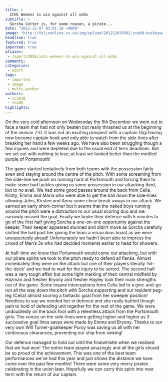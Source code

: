 ```yaml
---
title: >
  ICHC Womens 1s win against all odds
subtitle: >
  Sorcha Cotter is, for some reason, a pirate...
date: "2012-12-07 03:01:18 +0000"
image: "http://felixonline.co.uk/img/upload/201212070302-tna08-hockeywebphoto.jpg"
headline: true
featured: true
imported: true
aliases:
 - /sport/3058/ichc-womens-1s-win-against-all-odds
comments:
categories:
 - sport
tags:
 - imported
 - image
 - multi-author
authors:
 - sc3610
 - tna08
highlights:
---
```


On the very cold afternoon on Wednesday the 5th December we went out to face a team that had not only beaten but really thrashed us at the beginning of the season 7-0. It was not an exciting prospect with a captain Gigi having now become captain hook and only able to watch from the side-lines after breaking her hand a few weeks ago. We have also been struggling though a few injuries and were depleted due to the usual end of term deadlines. But we set out with nothing to lose; at least we looked better than the mottled purple of Portsmouth!

The game started tentatively from both teams with the possession fairly even and staying around the centre of the pitch. With some screaming from the side-line we push on running hard at Portsmouth and forcing them to make some bad tackles giving us some possession in our attacking third, but to no avail. We had some good passes around the back from Celia, Kirsty, Emma and Maria who were able to get the ball down the side-lines allowing Jules, Kirsten and Anna some close break-aways in our attack. We earned an early short-corner but it seems that the naked boys running around the pitch were a distraction to our usual scoring duo and we narrowly missed the goal. Finally we broke their defence with 5 minutes to go of the first half giving Sorcha a one-on-one opportunity against the keeper. Their keeper appeared stunned and didn’t move as Sorcha carefully slotted the ball past her giving the team a miraculous boast as we were unexpectedly ahead! Unfortunately we hadn’t been able to impress the crowd of Men’s 3s who had decided moments earlier to head for showers.

At half-time we knew that Portsmouth would come out attacking, but with our pirate spirits we took to the pitch ready to defend all flanks. Almost immediately they were on the attack but one of their players literally ‘hit-the-deck’ and we had to wait for the injury to be sorted. The second half was a very tough affair but some tight marking of their central midfield by Hazman and fresher Bryony and fresher Hayley took their main strengths out of the game. Some insane interceptions from Celia led to a give-and-go run all the way down the pitch with Sorcha supporting and our resident peg-leg (Celia) almost scoring a fantastic goal from her sweeper position! Needless to say we needed her in defence and she really battled though pain to hold of defending unit together for the rest of the game. We were undoubtedly on the back foot with a relentless attack from the Portsmouth girls. The voices on the side-lines were getting higher and higher as 3 successive goal lines saves were made by Emma and Bryony. Thanks to our very own Will Turner-goalkeeper Purcy was saving us all with her continuous clearances, preventing our ship from sinking!

Our defence managed to hold out until the finalwhistle when we realised that we had won! The entire team played amazingly and all the girls should be so proud of the achievement. This was one of the best team performances we’ve had this year and just shows the distance we have come over the past few months! There were some very merry pirates celebrating in the union later. Hopefully we can carry this spirit into next term with the return of our captain.
